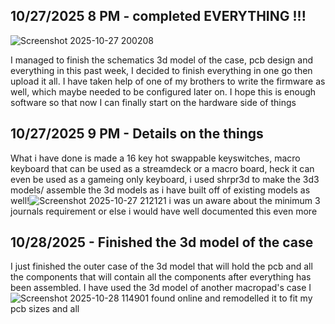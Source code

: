 <!--
  ===================    !!READ THIS NOTICE!!   ====================
  DO NOT edit this file manually. Your changes WILL BE OVERWRITTEN!
  This journal is auto generated and updated by Hack Club Blueprint.
  To edit this file, please edit your journal entries on Blueprint.
  ==================================================================
-->

## 10/27/2025 8 PM - completed EVERYTHING !!!  

![Screenshot 2025-10-27 200208](https://blueprint.hackclub.com/user-attachments/blobs/proxy/eyJfcmFpbHMiOnsiZGF0YSI6NTk0OSwicHVyIjoiYmxvYl9pZCJ9fQ==--f593b2942a8f09cc4207ed330b158e6d27a0744a/Screenshot%202025-10-27%20200208.png)

I managed to finish the schematics 3d model of the case, pcb design and everything in this past week, I decided to finish everything in one go then upload it all. I have taken help of one of my brothers to write the firmware as well, which maybe needed to be configured later on. I hope this is enough software so that now I can finally start on the hardware side of things 
  

## 10/27/2025 9 PM - Details on the things  

What i have done is made a 16 key hot swappable keyswitches, macro keyboard that can be used as a streamdeck or a macro board, heck it can even be used as a gameing only keyboard, i used shrpr3d to make the 3d3 models/ assemble the 3d models as i have built off of existing models as well!![Screenshot 2025-10-27 212121](https://blueprint.hackclub.com/user-attachments/blobs/proxy/eyJfcmFpbHMiOnsiZGF0YSI6NTk5MiwicHVyIjoiYmxvYl9pZCJ9fQ==--985fd642c737dcfa554e7eb963cc9d528957e860/Screenshot%202025-10-27%20212121.png) i was un aware about the minimum 3 journals requirement or else  i would have well documented this even more

  

## 10/28/2025 - Finished the 3d model of the case  

I just finished the outer case of the 3d model that will hold the pcb and all the components that will contain all the components after everything has been assembled. I have used the 3d model of another macropad's case I![Screenshot 2025-10-28 114901](https://blueprint.hackclub.com/user-attachments/blobs/proxy/eyJfcmFpbHMiOnsiZGF0YSI6NjE1NywicHVyIjoiYmxvYl9pZCJ9fQ==--652cb14e8ac35feee21253c1ec29fcf9ea3acb7f/Screenshot%202025-10-28%20114901.png)
 found online and remodelled it to fit my pcb sizes and all  


